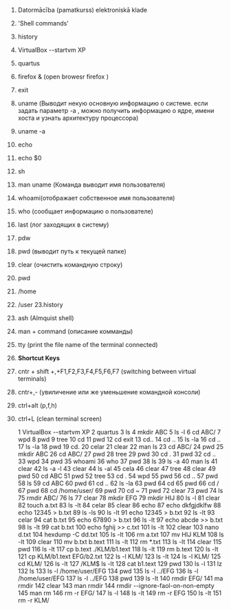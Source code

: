 1. Datormācība (pamatkurss) elektroniskā klade
2. 'Shell commands'
3. history
4. VirtualBox --startvm XP
5. quartus
6. firefox & (open browesr firefox )
7. exit
8. uname (Выводит некую основную информацию о системе. если задать параметр -a , можно получить информацию о ядре, имени хоста и узнать архитектуру процессора)
9. uname -a
10. echo
11. echo $0
12. sh
13. man uname  (Команда выводит имя пользователя)  
14. whoami(отображает собственное имя пользователя)
15. who (сообщает информацию о пользователе)
16. last (лог заходящих в систему)
17. pdw
18. pwd (выводит путь к текущей папке)
19. clear (очистить командную строку) 
20. pwd
21. /home
22. /user
23.history   
24. ash  (Almquist shell)
25. man + command (описание комманды)   
26. tty  (print the file name of the terminal connected) 
27. **Shortcut Keys** 
28. cntr + shift +,+F1,F2,F3,F4,F5,F6,F7 (switching between virtual terminals)
29. cntr+,- (увиличение или же уменьшение командной консоли) 
30. ctrl+alt (p,f,h)
31. ctrl+L  (clean terminal screen)

    1  VirtualBox --startvm XP
    2  quartus
    3  ls
    4  mkdir ABC
    5  ls -l
    6  cd ABC/
    7  wpd
    8  pwd
    9  tree
   10  cd
   11  pwd
   12  cd exit
   13  cd..
   14  cd ..
   15  ls -la
   16  cd ..
   17  ls -la
   18  pwd
   19  cd.
   20  celar
   21  clear
   22  man ls
   23  cd ABC/
   24  pwd
   25  mkdir ABC
   26  cd ABC/
   27  pwd
   28  tree
   29  pwd
   30  cd .
   31  pwd
   32  cd ..
   33  wpd
   34  pwd
   35  whoami
   36  who
   37  pwd
   38  ls
   39  ls -a
   40  man ls
   41  clear
   42  ls -a -l
   43  clear
   44  ls -al
   45  cela
   46  clear
   47  tree
   48  clear
   49  pwd
   50  cd ABC
   51  pwd
   52  tree
   53  cd .
   54  wpd
   55  pwd
   56  cd ..
   57  pwd
   58  ls
   59  cd ABC
   60  pwd
   61  cd ..
   62  ls -la
   63  pwd
   64  cd
   65  pwd
   66  cd /
   67  pwd
   68  cd /home/user/
   69  pwd
   70  cd ~
   71  pwd
   72  clear
   73  pwd
   74  ls
   75  rmdir ABC/
   76  ls
   77  clear
   78  mkdir EFG
   79  mkdir HIJ
   80  ls -l
   81  clear
   82  touch a.txt
   83  ls -lt
   84  celar
   85  clear
   86  echo
   87  echo dkfgjdklfw
   88  echo 12345 > b.txt
   89  ls -ls
   90  ls -lt
   91  echo 12345 > b.txt
   92  ls -lt
   93  celar
   94  cat b.txt
   95  echo 67890 > b.txt
   96  ls -lt
   97  echo abcde >> b.txt
   98  ls -lt
   99  cat b.txt
  100  echo fghij >> c.txt
  101  ls -lt
  102  clear
  103  nano d.txt
  104  hexdump -C dd.txt
  105  ls -lt
  106  rm a.txt
  107  mv HIJ KLM
  108  ls -lt
  109  clear
  110  mv b.txt b.text
  111  ls -lt
  112  rm *.txt
  113  ls -lt
  114  clear
  115  pwd
  116  ls -lt
  117  cp b.text ./KLM/b1.text
  118  ls -lt
  119  rm b.text
  120  ls -lt
  121  cp KLM/b1.text EFG/b2.txt
  122  ls -l KLM/
  123  ls -lt
  124  ls -l KLM/
  125  cd KLM/
  126  ls -lt
  127  /KLM$ ls -lt
  128  cat b1.text
  129  pwd
  130  ls -l
  131  lz
  132  ls
  133  ls -l /home/user/EFG
  134  pwd
  135  ls -l ../EFG
  136  ls -l /home/user/EFG
  137  ls -l ../EFG
  138  pwd
  139  ls -lt
  140  rmdir EFG/
  141  ma rmdir
  142  clear
  143  man rmdir
  144  rmdir --ignore-faol-on-non-empty
  145  man rm
  146  rm -r EFG/
  147  ls -l
  148  ls -lt
  149  rm -r EFG
  150  ls -lt
  151  rm -r KLM/
